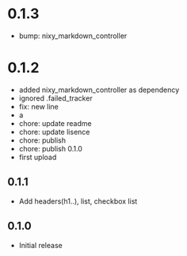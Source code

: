 # 0.1.3
- bump: nixy_markdown_controller
# 0.1.2
- added nixy_markdown_controller as dependency
- ignored .failed_tracker
- fix: new line
- a
- chore: update readme
- chore: update lisence
- chore: publish
- chore: publish 0.1.0
- first upload

## 0.1.1

* Add headers(h1..), list, checkbox list

## 0.1.0

* Initial release
